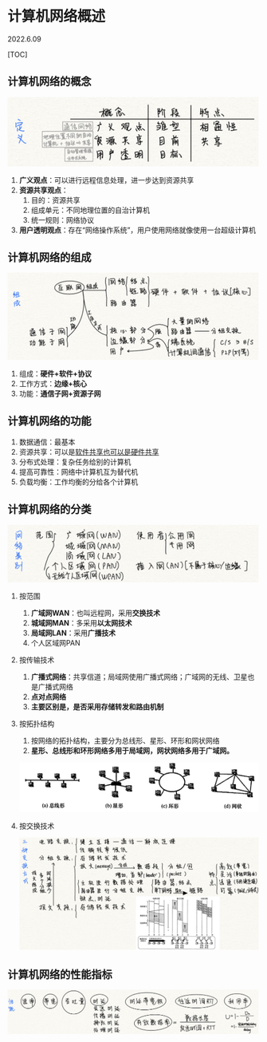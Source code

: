 # 计算机网络概述

2022.6.09

[TOC]

## 计算机网络的概念

![image-20220609164207300](resources/image-20220609164207300.png)

1. **广义观点**：可以进行远程信息处理，进一步达到资源共享
2. **资源共享观点**：
   1. 目的：资源共享
   2. 组成单元：不同地理位置的自治计算机
   3. 统一规则：网络协议
3. **用户透明观点**：存在“网络操作系统”，用户使用网络就像使用一台超级计算机

## 计算机网络的组成

![image-20220609174609944](resources/image-20220609174609944.png)

1. 组成：**硬件+软件+协议**
2. 工作方式：**边缘+核心**
3. 功能：**通信子网+资源子网**

## 计算机网络的功能

1. 数据通信：最基本
2. 资源共享：可以是<u>软件共享也可以是硬件共享</u>
3. 分布式处理：复杂任务给别的计算机
4. 提高可靠性：网络中计算机互为替代机
5. 负载均衡：工作均衡的分给各个计算机

## 计算机网络的分类

![image-20220609180853426](resources/image-20220609180853426.png)

1. 按范围

   1. **广域网WAN**：也叫远程网，采用**交换技术**
   2. **城域网MAN**：多采用**以太网技术**
   3. **局域网LAN**：采用**广播技术**
   4. 个人区域网PAN

2. 按传输技术

   1. **广播式网络**：共享信道；局域网使用广播式网络；广域网的无线、卫星也是广播式网络
   2. **点对点网络**
   3. **主要区别是，是否采用存储转发和路由机制**

3. 按拓扑结构

   1. 按网络的拓扑结构，主要分为总线形、星形、环形和网状网络
   2. **星形、总线形和环形网络多用于局域网，网状网络多用于广域网。**

   ![image-20220609182811601](resources/image-20220609182811601.png)

4. 按交换技术

   ![image-20220609182958386](resources/image-20220609182958386.png)

## 计算机网络的性能指标

![image-20220609183420585](resources/image-20220609183420585.png)


